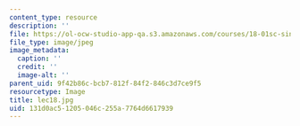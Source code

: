```yaml
---
content_type: resource
description: ''
file: https://ol-ocw-studio-app-qa.s3.amazonaws.com/courses/18-01sc-single-variable-calculus-fall-2010/131d0ac51205046c255a7764d6617939_lec18.jpg
file_type: image/jpeg
image_metadata:
  caption: ''
  credit: ''
  image-alt: ''
parent_uid: 9f42b86c-bcb7-812f-84f2-846c3d7ce9f5
resourcetype: Image
title: lec18.jpg
uid: 131d0ac5-1205-046c-255a-7764d6617939
---
```

